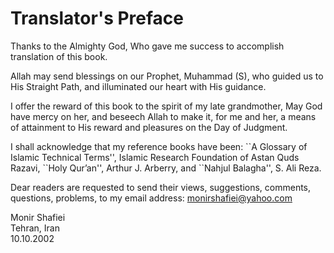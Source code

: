 Translator's Preface
====================

Thanks to the Almighty God, Who gave me success to accomplish
translation of this book.

Allah may send blessings on our Prophet, Muhammad (S), who guided us to
His Straight Path, and illuminated our heart with His guidance.

I offer the reward of this book to the spirit of my late grandmother,
May God have mercy on her, and beseech Allah to make it, for me and her,
a means of attainment to His reward and pleasures on the Day of
Judgment.

I shall acknowledge that my reference books have been: \`\`A Glossary of
Islamic Technical Terms'', Islamic Research Foundation of Astan Quds
Razavi, \`\`Holy Qur’an'', Arthur J. Arberry, and \`\`Nahjul Balagha'',
S. Ali Reza.

Dear readers are requested to send their views, suggestions, comments,
questions, problems, to my email address: <monirshafiei@yahoo.com>

Monir Shafiei  
 Tehran, Iran  
 10.10.2002


